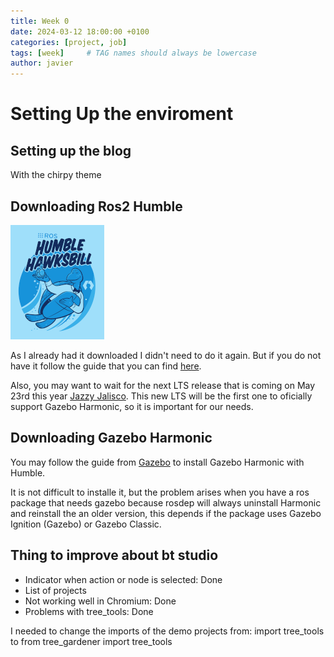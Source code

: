 ```yaml
---
title: Week 0
date: 2024-03-12 18:00:00 +0100
categories: [project, job]
tags: [week]     # TAG names should always be lowercase
author: javier
---
```


# Setting Up the enviroment

## Setting up the blog

With the chirpy theme

## Downloading Ros2 Humble

![Humble](docs/images/humble_logo.png)

As I already had it downloaded I didn't need to do it again. But if you do not have it follow the guide that you can find [here](https://docs.ros.org/en/humble/Installation.html).

Also, you may want to wait for the next LTS release that is coming on May 23rd this year [Jazzy Jalisco](https://docs.ros.org/en/humble/Releases/Release-Jazzy-Jalisco.html). This new LTS will be the first one to oficially support Gazebo Harmonic, so it is important for our needs.

## Downloading Gazebo Harmonic

You may follow the guide from [Gazebo](https://gazebosim.org/docs/latest/ros_installation) to install Gazebo Harmonic with Humble.

It is not difficult to installe it, but the problem arises when you have a ros package that needs gazebo because rosdep will always uninstall Harmonic and reinstall the an older version, this depends if the package uses Gazebo Ignition (Gazebo) or Gazebo Classic.

## Thing to improve about bt studio

- Indicator when action or node is selected: Done
- List of projects
- Not working well in Chromium: Done
- Problems with tree_tools: Done

I needed to change the imports of the demo projects from: import tree_tools to from tree_gardener import tree_tools
